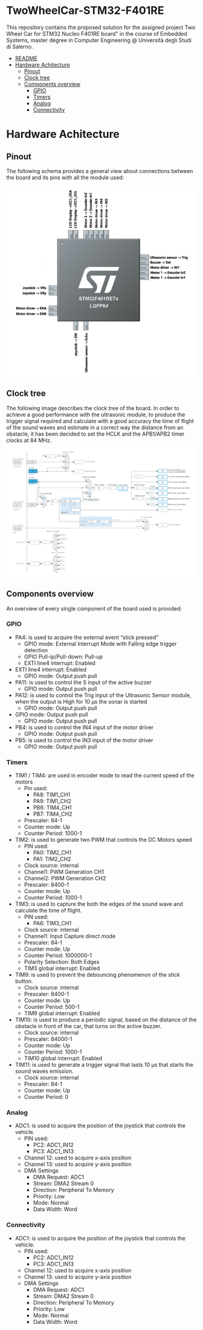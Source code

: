 # TwoWheelCar-STM32-F401RE

This repository contains the proposed solution for the assigned project Two Wheel Car for STM32 Nucleo F401RE board" in the course of Embedded Systems, master degree in Computer Engineering @ Università degli Studi di Salerno.

- [README](#TwoWheelCar-STM32-F401RE)
- [Hardware Achitecture](#Hardware-Achitecture)
    - [Pinout](#Pinout)
    - [Clock tree](#Clock-tree)
    - [Components overview](#Components-overview)
        - [GPIO](#GPIO)
        - [Timers](#Timers)
        - [Analog](#Analog)
        - [Connectivity](#Connectivity)

# Hardware Achitecture

## Pinout

The following schema provides a general view about connections between the board and its pins with all the module used:

![Pinout](Doc/Pinout.png)

## Clock tree

The following image describes the clock tree of the board. In order to achieve a good performance with the ultrasonic module, to produce the trigger signal required and calculate with a good accuracy the time of flight  of the sound waves and estimate in a correct way the distance from an obstacle, it has been decided to set the HCLK and the APB1/APB2 timer clocks at 84 MHz.

![Clock tree](Doc/Clocktree.png)

## Components overview

An overview of every single component of the board used is provided:

### GPIO

- PA4: is used to acquire the external event “stick pressed”
    - GPIO mode: External Interrupt Mode with Falling edge trigger detection
    - GPIO Pull-ip/Pull-down: Pull-up
    - EXTI line4 interrupt: Enabled
- EXTI line4 interrupt: Enabled
    - GPIO mode: Output push pull
- PA11: is used to control the S input of the active buzzer
    - GPIO mode: Output push pull
- PA12: is used to control the Trig input of the Ultrasonic Sensor module, when the output is High for 10 μs the sonar is started
    - GPIO mode: Output push pull
- GPIO mode: Output push pull
    - GPIO mode: Output push pull
- PB4: is used to control the IN4 input of the motor driver
    - GPIO mode: Output push pull
- PB5: is used to control the IN3 input of the motor driver
    - GPIO mode: Output push pull

### Timers

- TIM1 / TIM4: are used in encoder mode to read the current speed of the motors
    - Pin used:
        - PA8: TIM1_CH1
        - PA9: TIM1_CH2
        - PB6: TIM4_CH1
        - PB7: TIM4_CH2
    - Prescaler: 84-1
    - Counter mode: Up
    - Counter Period: 1000-1
- TIM2: is used to generate two PWM that controls the DC Motors speed
    - PIN used:
        - PA0: TIM2_CH1
        - PA1: TIM2_CH2
    - Clock source: internal
    - Channel1: PWM Generation CH1
    - Channel2: PWM Generation CH2
    - Prescaler: 8400-1
    - Counter mode: Up
    - Counter Period: 1000-1
- TIM3: is used to capture the both the edges of the sound wave and calculate the time of flight.
    - PIN used:
        - PA6: TIM3_CH1
    - Clock source: internal
    - Channel1: Input Capture direct mode
    - Prescaler: 84-1
    - Counter mode: Up
    - Counter Period: 1000000-1
    - Polarity Selection: Both Edges
    - TIM3 global interrupt: Enabled
- TIM9: is used to prevent the debouncing phenomenon of the stick button.
    - Clock source: internal
    - Prescaler: 8400-1
    - Counter mode: Up
    - Counter Period: 500-1
    - TIM9 global interrupt: Enabled
- TIM10: is used to produce a periodic signal, based on the distance of the obstacle in front of the 
car, that turns on the active buzzer.
    - Clock source: internal
    - Prescaler: 84000-1
    - Counter mode: Up
    - Counter Period: 1000-1
    - TIM10 global interrupt: Enabled
- TIM11: is used to generate a trigger signal that lasts 10 μs that starts the sound waves emission.
    - Clock source: internal
    - Prescaler: 84-1
    - Counter mode: Up
    - Counter Period: 0

### Analog

- ADC1: is used to acquire the position of the joystick that controls the vehicle.
    - PIN used:
        - PC2: ADC1_IN12
        - PC3: ADC1_IN13
    - Channel 12: used to acquire x-axis position
    - Channel 13: used to acquire y-axis position
    - DMA Settings
        - DMA Request: ADC1
        - Stream: DMA2 Stream 0
        - Direction: Peripheral To Memory
        - Priority: Low
        - Mode: Normal
        - Data Width: Word

### Connectivity

-   ADC1: is used to acquire the position of the joystick that controls the vehicle.
    - PIN used:
        - PC2: ADC1_IN12
        - PC3: ADC1_IN13
    - Channel 12: used to acquire x-axis position
    - Channel 13: used to acquire y-axis position
    - DMA Settings
        - DMA Request: ADC1
        - Stream: DMA2 Stream 0
        - Direction: Peripheral To Memory
        - Priority: Low
        - Mode: Normal
        - Data Width: Word

